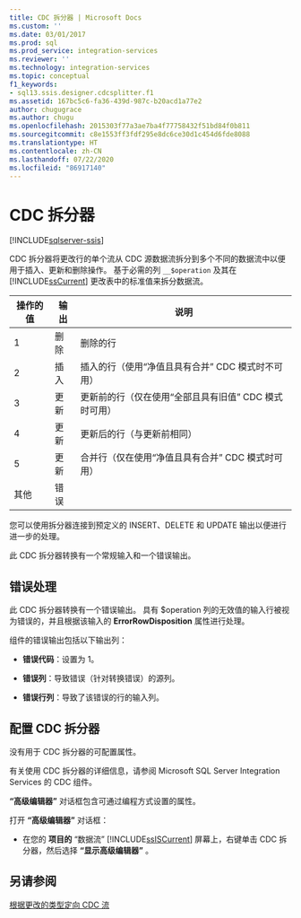 ```yaml
---
title: CDC 拆分器 | Microsoft Docs
ms.custom: ''
ms.date: 03/01/2017
ms.prod: sql
ms.prod_service: integration-services
ms.reviewer: ''
ms.technology: integration-services
ms.topic: conceptual
f1_keywords:
- sql13.ssis.designer.cdcsplitter.f1
ms.assetid: 167bc5c6-fa36-439d-987c-b20acd1a77e2
author: chugugrace
ms.author: chugu
ms.openlocfilehash: 2015303f77a3ae7ba4f77758432f51bd84f0b811
ms.sourcegitcommit: c8e1553ff3fdf295e8dc6ce30d1c454d6fde8088
ms.translationtype: HT
ms.contentlocale: zh-CN
ms.lasthandoff: 07/22/2020
ms.locfileid: "86917140"
---
```

# <a name="cdc-splitter"></a>CDC 拆分器

[!INCLUDE[sqlserver-ssis](../../includes/applies-to-version/sqlserver-ssis.md)]


  CDC 拆分器将更改行的单个流从 CDC 源数据流拆分到多个不同的数据流中以便用于插入、更新和删除操作。 基于必需的列 `__$operation` 及其在 [!INCLUDE[ssCurrent](../../includes/sscurrent-md.md)] 更改表中的标准值来拆分数据流。  
  
|操作的值|输出|说明|  
|------------------------|------------|-----------------|  
|1|删除|删除的行|  
|2|插入|插入的行（使用“净值且具有合并”  CDC 模式时不可用）|  
|3|更新|更新前的行（仅在使用“全部且具有旧值”  CDC 模式时可用）|  
|4|更新|更新后的行（与更新前相同）|  
|5|更新|合并行（仅在使用“净值且具有合并”  CDC 模式时可用）|  
|其他|错误||  
  
 您可以使用拆分器连接到预定义的 INSERT、DELETE 和 UPDATE 输出以便进行进一步的处理。  
  
 此 CDC 拆分器转换有一个常规输入和一个错误输出。  
  
## <a name="error-handling"></a>错误处理  
 此 CDC 拆分器转换有一个错误输出。 具有 $operation 列的无效值的输入行被视为错误的，并且根据该输入的 **ErrorRowDisposition** 属性进行处理。  
  
 组件的错误输出包括以下输出列：  
  
-   **错误代码**：设置为 1。  
  
-   **错误列**：导致错误（针对转换错误）的源列。  
  
-   **错误行列**：导致了该错误的行的输入列。  
  
## <a name="configuring-the-cdc-splitter"></a>配置 CDC 拆分器  
 没有用于 CDC 拆分器的可配置属性。  
  
 有关使用 CDC 拆分器的详细信息，请参阅 Microsoft SQL Server Integration Services 的 CDC 组件。  
  
 **“高级编辑器”** 对话框包含可通过编程方式设置的属性。  
  
 打开 **“高级编辑器”** 对话框：  
  
-   在您的 **项目的** “数据流” [!INCLUDE[ssISCurrent](../../includes/ssiscurrent-md.md)] 屏幕上，右键单击 CDC 拆分器，然后选择 **“显示高级编辑器”** 。  
  
## <a name="see-also"></a>另请参阅  
 [根据更改的类型定向 CDC 流](../../integration-services/data-flow/direct-the-cdc-stream-according-to-the-type-of-change.md)  
  
  

